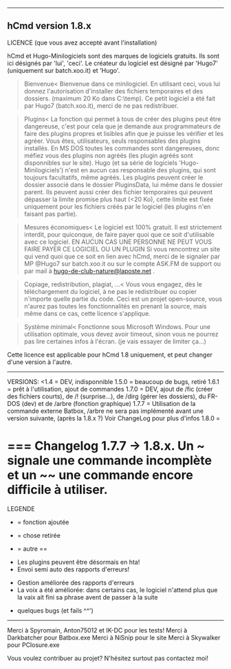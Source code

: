 ------------------------------------------------------
hCmd version 1.8.x
------------------------------------------------------
LICENCE (que vous avez accepté avant l'installation)

hCmd et Hugo-Minilogiciels sont des marques de logiciels gratuits. Ils sont ici désignés par 'lui', 'ceci'.
Le créateur du logiciel est désigné par 'Hugo7' (uniquement sur batch.xoo.it) et 'Hugo'.

>Bienvenue<
Bienvenue dans ce minilogiciel. En utilisant ceci, vous lui donnez l'autorisation d'installer des fichiers temporaires et des dossiers. (maximum 20 Ko dans C:\temp).
Ce petit logiciel a été fait par Hugo7 (batch.xoo.it), merci de ne pas redistribuer.

>Plugins<
La fonction qui permet à tous de créer des plugins peut être dangereuse, c'est pour cela que je demande aux programmateurs de faire des plugins propres et 
lisibles afin que je puisse les vérifier et les agréer. Vous êtes, utilisateurs, seuls responsables des plugins installés.
En MS DOS toutes les commandes sont dangereuses, donc méfiez vous des plugins non agréés (les plugin agréés sont disponnibles sur le site).
Hugo (et sa série de logiciels 'Hugo-Minilogiciels') n'est en aucun cas responsable des plugins, qui sont toujours facultatifs, même agréés.
Les plugins peuvent créer le dossier associé dans le dossier PluginsData, lui même dans le dossier parent. Ils peuvent aussi créer des fichier temporaires
qui peuvent dépasser la limite promise plus haut (<20 Ko), cette limite est fixée uniquement pour les fichiers créés par le logiciel (les plugins n'en faisant pas partie).

>Mesures économiques<
Le logiciel est 100% gratuit.
Il est strictement interdit, pour quiconque, de faire payer quoi que ce soit d'utilisable avec ce logiciel.
EN AUCUN CAS UNE PERSONNE NE PEUT VOUS FAIRE PAYER CE LOGICIEL OU UN PLUGIN
Si vous rencontrez un site qui vend quoi que ce soit en lien avec hCmd, merci de le signaler par MP @Hugo7 sur batch.xoo.it ou sur le compte ASK.FM de support ou
par mail à hugo-de-club-nature@laposte.net .

>Copiage, redistribution, plagiat, ...<
Vous vous engagez, dès le téléchargement du logiciel, à ne pas le redistribuer ou copier n'importe quelle partie du code.
Ceci est un projet open-source, vous n'aurez pas toutes les fonctionnalités en prenant la source, mais même dans ce cas, cette licence s'applique.

>Système minimal<
Fonctionne sous Microsoft Windows.
Pour une utilisation optimale, vous devez avoir timeout, sinon vous ne pourrez pas lire certaines infos à l'écran. (je vais essayer de limiter ça...)

Cette licence est applicable pour hCmd 1.8 uniquement, et peut changer d'une version à l'autre.

------------------------------------------------------

VERSIONS: 
<1.4  = DEV, indisponnible
1.5.0 = beaucoup de bugs, retiré
1.6.1 = prêt à l'utilisation, ajout de commandes
1.7.0 = DEV, ajout de /fic (créer des fichiers courts), de /! (surprise...), de /dirg (gérer les dossiers), du FR-DOS (dev) et de /arbre (fonction graphique)
1.7.7 = Utilisation de la commande externe Batbox, /arbre ne sera pas implémenté avant une version suivante, (après la 1.8.x ?)  Voir ChangeLog pour plus d'infos
1.8.0 = 

===
Changelog 1.7.7 -> 1.8.x. Un ~ signale une commande incomplète et un ~~ une commande encore difficile à utiliser.
==
LEGENDE
+ = fonction ajoutée
- = chose retirée
* = autre
==
+ Les plugins peuvent être désormais en hta!
+ Envoi semi auto des rapports d'erreurs!
* Gestion améliorée des rapports d'erreurs
* La voix a été améliorée: dans certains cas, le logiciel n'attend plus que la vaix ait fini sa phrase avent de passer à la suite
- quelques bugs (et fails ^^')
------------------------------------------------------

Merci à Spyromain, Anton75012 et IK-DC pour les tests!
Merci à Darkbatcher pour Batbox.exe
Merci à NiSnip pour le site
Merci à Skywalker pour PClosure.exe

Vous voulez contribuer au projet? N'hésitez surtout pas contactez moi!
